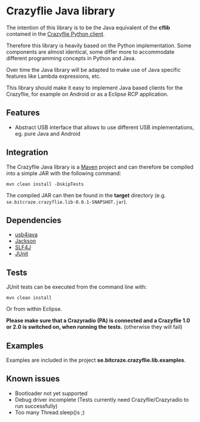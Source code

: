 # Crazyflie Java library

The intention of this library is to be the Java equivalent of
the **cflib** contained in the [Crazyflie Python client](https://github.com/bitcraze/crazyflie-clients-python).
 
Therefore this library is heavily based on the Python implementation.
Some components are almost identical, some differ more to accommodate different
programming concepts in Python and Java.

Over time the Java library will be adapted to make use of Java specific
features like Lambda expressions, etc.

This library should make it easy to implement Java based clients for the
Crazyflie, for example on Android or as a Eclipse RCP application.

Features
--------

* Abstract USB interface that allows to use different USB implementations,
eg. pure Java and Android


Integration
-----------

The Crazyflie Java library is a [Maven](https://maven.apache.org) project and can therefore be compiled
into a simple JAR with the following command:
```
mvn clean install -DskipTests
```

The compiled JAR can then be found in the **target** directory (e.g. ``se.bitcraze.crazyflie.lib-0.0.1-SNAPSHOT.jar``).


Dependencies
------------

* [usb4java](http://usb4java.org)
* [Jackson](https://github.com/FasterXML/jackson)
* [SLF4J](http://www.slf4j.org)
* [JUnit](http://junit.org)


Tests
-----

JUnit tests can be executed from the command line with:
```
mvn clean install
```

Or from within Eclipse.

**Please make sure that a Crazyradio (PA) is connected and a Crazyflie 1.0 or 2.0 is switched on, when running the tests.**
(otherwise they will fail)  


Examples
--------

Examples are included in the project **se.bitcraze.crazyflie.lib.examples**.


Known issues
------------

* Bootloader not yet supported 
* Debug driver incomplete (Tests currently need Crazyflie/Crazyradio to run successfully)
* Too many Thread.sleep()s ;)



